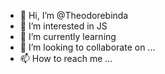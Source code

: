 - 👋 Hi, I’m @Theodorebinda
- 👀 I’m interested in JS
- 🌱 I’m currently learning 
- 💞️ I’m looking to collaborate on ...
- 📫 How to reach me ...

<!---
Theodorebinda/Theodorebinda is a ✨ special ✨ repository because its `README.md` (this file) appears on your GitHub profile.
You can click the Preview link to take a look at your changes.
--->
